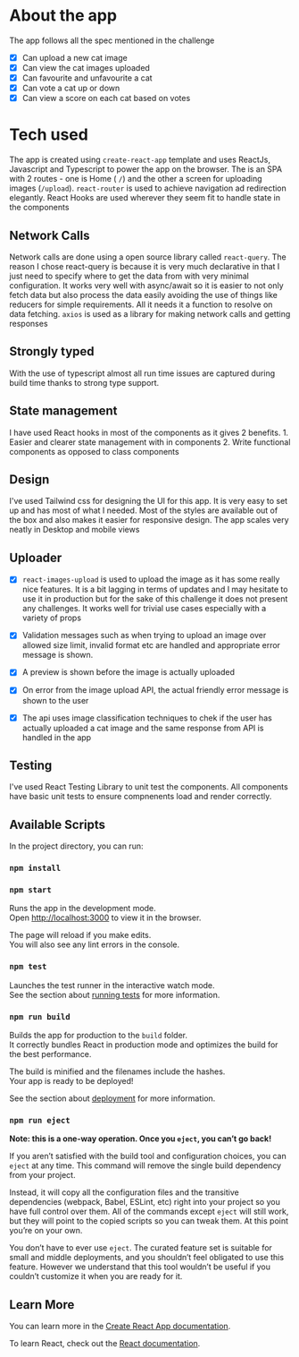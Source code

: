 # About the app

The app follows all the spec mentioned in the challenge
- [x] Can upload a new cat image
- [x] Can view the cat images uploaded
- [x] Can favourite and unfavourite a cat
- [x] Can vote a cat up or down 
- [x] Can view a score on each cat based on votes

# Tech used

The app is created using `create-react-app` template and uses ReactJs, Javascript and Typescript to power the app on the browser. The is an SPA with 2 routes - one is Home ( `/`) and the other a screen for uploading images (`/upload`).
`react-router` is used to achieve navigation ad redirection elegantly. React Hooks are used wherever they seem fit to handle state in the components

  ## Network Calls
  Network calls are done using a open source library called `react-query`. The reason I chose react-query is because it is very much declarative in that I just need    to specify where to get the data from with very minimal configuration. It works very well with async/await so it is easier to not only fetch data but also          process the data easily avoiding the use of things like reducers for simple requirements. All it needs it a function to resolve on data fetching.
  `axios` is used as a library for making network calls and getting responses
  
  ## Strongly typed 
  With the use of typescript almost all run time issues are captured during build time thanks to strong type support. 
  
  ## State management
  I have used React hooks in most of the components as it gives 2 benefits. 1. Easier and clearer state management with in components 2. Write functional components as opposed to class components
  
  ## Design
  I've used Tailwind css for designing the UI for this app. It is very easy to set up and has most of what I needed. Most of the styles are available out of the box
  and also makes it easier for responsive design. The app scales very neatly in Desktop and mobile views
  
  ## Uploader
  - [x] `react-images-upload` is used to upload the image as it has some really nice features. It is a bit lagging in terms of updates and I may hesitate to use it in production but for the sake of this challenge it does not present any challenges. It works well for trivial use cases especially with a variety of props
  - [x] Validation messages such as when trying to upload an image over allowed size limit, invalid format etc are handled and appropriate error message is shown.
  - [x] A preview is shown before the image is actually uploaded
  - [x] On error from the image upload API, the actual friendly error message is shown to the user
  - [x] The api uses image classification techniques to chek if the user has actually uploaded a cat image and the same response from API is handled in the app 
  
  
  ## Testing
  I've used React Testing Library to unit test the components. All components have basic unit tests to ensure compnenents load and render correctly. 



## Available Scripts

In the project directory, you can run:

### `npm install`

### `npm start`

Runs the app in the development mode.\
Open [http://localhost:3000](http://localhost:3000) to view it in the browser.

The page will reload if you make edits.\
You will also see any lint errors in the console.

### `npm test`

Launches the test runner in the interactive watch mode.\
See the section about [running tests](https://facebook.github.io/create-react-app/docs/running-tests) for more information.

### `npm run build`

Builds the app for production to the `build` folder.\
It correctly bundles React in production mode and optimizes the build for the best performance.

The build is minified and the filenames include the hashes.\
Your app is ready to be deployed!

See the section about [deployment](https://facebook.github.io/create-react-app/docs/deployment) for more information.

### `npm run eject`

**Note: this is a one-way operation. Once you `eject`, you can’t go back!**

If you aren’t satisfied with the build tool and configuration choices, you can `eject` at any time. This command will remove the single build dependency from your project.

Instead, it will copy all the configuration files and the transitive dependencies (webpack, Babel, ESLint, etc) right into your project so you have full control over them. All of the commands except `eject` will still work, but they will point to the copied scripts so you can tweak them. At this point you’re on your own.

You don’t have to ever use `eject`. The curated feature set is suitable for small and middle deployments, and you shouldn’t feel obligated to use this feature. However we understand that this tool wouldn’t be useful if you couldn’t customize it when you are ready for it.

## Learn More

You can learn more in the [Create React App documentation](https://facebook.github.io/create-react-app/docs/getting-started).

To learn React, check out the [React documentation](https://reactjs.org/).
